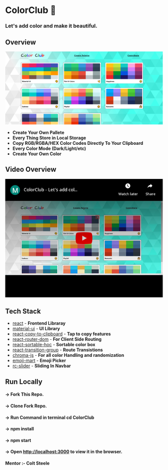 # ColorClub 🎨
### Let's add color and make it beautiful.

## Overview 
![](asset/Img/SITE.PNG)

- **Create Your Own Pallete**
- **Every Thing Store in Local Storage**
- **Copy RGB/RGBA/HEX Color Codes Directly To Your Clipboard**
- **Every Color Mode (Dark/Light/etc)**
- **Create Your Own Color**

## Video Overview 
[![](asset/Img/YT.png)](https://youtu.be/3mU3YVl8p0k)

## Tech Stack 

- [react] - **Frontend Libraray**
- [material-ui] - **UI Library**
- [react-copy-to-clipboard] - **Tap to copy features**
- [react-router-dom] - **For Client Side Routing**
- [react-sortable-hoc] - **Sortable color box**
- [react-transition-group] - **Route Transistions**
- [chroma-js] - **For all color Handling and randomization**
- [emoji-mart] - **Emoji Picker**
- [rc-slider] - **Sliding In Navbar**


## Run Locally
#### -> Fork This Repo.
#### -> Clone Fork Repo.
#### -> Run Command in terminal cd ColorClub
#### -> npm install
#### -> npm start
#### -> Open [http://localhost:3000](http://localhost:3000) to view it in the browser.

#### Mentor :- Colt Steele


[Colt Steele]:<https://www.youtube.com/channel/UCrqAGUPPMOdo0jfQ6grikZw>
[FLAT UI COLORS 2]:<https://flatuicolors.com/>
[Check it out]:<https://coolors.now.sh/> 
[react]:<https://reactjs.org/>
[material-ui]:<https://material-ui.com/>
[react-copy-to-clipboard]:<https://www.npmjs.com/package/react-copy-to-clipboard>
[react-router-dom]:<https://www.npmjs.com/package/react-router-dom>
[react-sortable-hoc]:<https://www.npmjs.com/package/react-sortable-hoc>
[react-transition-group]:<https://www.npmjs.com/package/react-transition-group>
[chroma-js]:<https://vis4.net/chromajs/>
[emoji-mart]:<https://www.npmjs.com/package/emoji-mart>
[rc-slider]:<https://www.npmjs.com/package/rc-slider>







